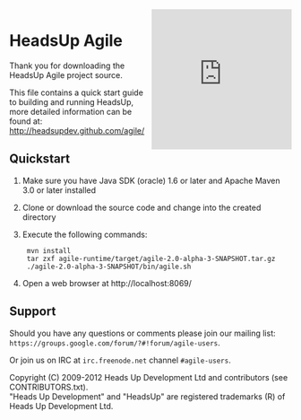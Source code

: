 <iframe src="http://headsupdev.com/api/agile/hosted.php" width="250" height="250" border="0" style="float: right; z-index:100; position: relative; border:0"></iframe>

HeadsUp Agile
=============

Thank you for downloading the HeadsUp Agile project source.

This file contains a quick start guide to building and running HeadsUp,
more detailed information can be found at:
  http://headsupdev.github.com/agile/


Quickstart
----------

1. Make sure you have Java SDK (oracle) 1.6 or later and Apache Maven 3.0 or later installed
1. Clone or download the source code and change into the created directory
1. Execute the following commands:

        mvn install
        tar zxf agile-runtime/target/agile-2.0-alpha-3-SNAPSHOT.tar.gz
        ./agile-2.0-alpha-3-SNAPSHOT/bin/agile.sh

1. Open a web browser at http://localhost:8069/

Support
-------

Should you have any questions or comments please join our mailing list:  
  `https://groups.google.com/forum/?#!forum/agile-users`.

Or join us on IRC at `irc.freenode.net` channel `#agile-users`.

Copyright (C) 2009-2012 Heads Up Development Ltd and contributors (see CONTRIBUTORS.txt).   
"Heads Up Development" and "HeadsUp" are registered trademarks (R) of Heads Up Development Ltd.

